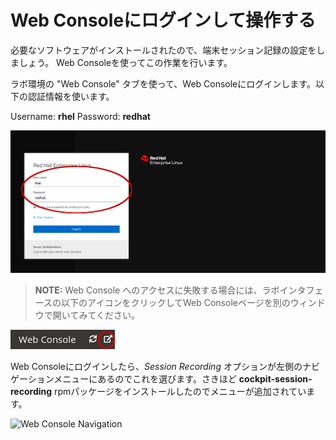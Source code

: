 # Web Consoleにログインして操作する

必要なソフトウェアがインストールされたので、端末セッション記録の設定をしましょう。
Web Consoleを使ってこの作業を行います。

ラボ環境の "Web Console" タブを使って、Web Consoleにログインします。以下の認証情報を使います。

Username: __rhel__
Password: __redhat__

![Web Console Login](./assets/Web-console-login.png)

>**NOTE:** Web Console へのアクセスに失敗する場合には、ラボインタフェースの以下のアイコンをクリックしてWeb Consoleページを別のウィンドウで開いてみてください。

![Web Console Login](./assets/pop-out.png)

Web Consoleにログインしたら、*Session Recording* オプションが左側のナビゲーションメニューにあるのでこれを選びます。さきほど __cockpit-session-recording__ rpmパッケージをインストールしたのでメニューが追加されています。

![Web Console Navigation](/smcbrien/scenarios/session-recording-tlog/assets/session-recording-option.png)


